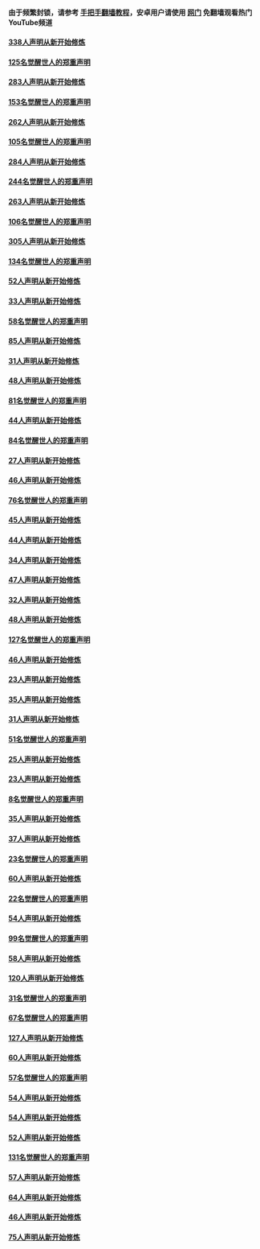 #### 由于频繁封锁，请参考 [手把手翻墙教程](https://github.com/gfw-breaker/guides/wiki/)，安卓用户请使用 [网门](https://github.com/gfw-breaker/nogfw/blob/master/dl.md?t=04242301) 免翻墙观看热门YouTube频道 

#### [338人声明从新开始修炼](../pages/91/423540.md?t=04242301) 

#### [125名觉醒世人的郑重声明](../pages/91/423539.md?t=04242301) 

#### [283人声明从新开始修炼](../pages/91/423296.md?t=04242301) 

#### [153名觉醒世人的郑重声明](../pages/91/423295.md?t=04242301) 

#### [262人声明从新开始修炼](../pages/91/423004.md?t=04242301) 

#### [105名觉醒世人的郑重声明](../pages/91/423003.md?t=04242301) 

#### [284人声明从新开始修炼](../pages/91/422707.md?t=04242301) 

#### [244名觉醒世人的郑重声明](../pages/91/422706.md?t=04242301) 

#### [263人声明从新开始修炼](../pages/91/422553.md?t=04242301) 

#### [106名觉醒世人的郑重声明](../pages/91/422552.md?t=04242301) 

#### [305人声明从新开始修炼](../pages/91/422153.md?t=04242301) 

#### [134名觉醒世人的郑重声明](../pages/91/422152.md?t=04242301) 

#### [52人声明从新开始修炼](../pages/91/421846.md?t=04242301) 

#### [33人声明从新开始修炼](../pages/91/421804.md?t=04242301) 

#### [58名觉醒世人的郑重声明](../pages/91/421845.md?t=04242301) 

#### [85人声明从新开始修炼](../pages/91/421769.md?t=04242301) 

#### [31人声明从新开始修炼](../pages/91/421763.md?t=04242301) 

#### [48人声明从新开始修炼](../pages/91/421605.md?t=04242301) 

#### [81名觉醒世人的郑重声明](../pages/91/421656.md?t=04242301) 

#### [44人声明从新开始修炼](../pages/91/421544.md?t=04242301) 

#### [84名觉醒世人的郑重声明](../pages/91/421543.md?t=04242301) 

#### [27人声明从新开始修炼](../pages/91/421465.md?t=04242301) 

#### [46人声明从新开始修炼](../pages/91/421454.md?t=04242301) 

#### [76名觉醒世人的郑重声明](../pages/91/421453.md?t=04242301) 

#### [45人声明从新开始修炼](../pages/91/421452.md?t=04242301) 

#### [44人声明从新开始修炼](../pages/91/421422.md?t=04242301) 

#### [34人声明从新开始修炼](../pages/91/421322.md?t=04242301) 

#### [47人声明从新开始修炼](../pages/91/421264.md?t=04242301) 

#### [32人声明从新开始修炼](../pages/91/421225.md?t=04242301) 

#### [48人声明从新开始修炼](../pages/91/421202.md?t=04242301) 

#### [127名觉醒世人的郑重声明](../pages/91/421224.md?t=04242301) 

#### [46人声明从新开始修炼](../pages/91/421203.md?t=04242301) 

#### [23人声明从新开始修炼](../pages/91/421138.md?t=04242301) 

#### [35人声明从新开始修炼](../pages/91/421122.md?t=04242301) 

#### [31人声明从新开始修炼](../pages/91/421081.md?t=04242301) 

#### [51名觉醒世人的郑重声明](../pages/91/421080.md?t=04242301) 

#### [25人声明从新开始修炼](../pages/91/421020.md?t=04242301) 

#### [23人声明从新开始修炼](../pages/91/420884.md?t=04242301) 

#### [8名觉醒世人的郑重声明](../pages/91/420883.md?t=04242301) 

#### [35人声明从新开始修炼](../pages/91/420809.md?t=04242301) 

#### [37人声明从新开始修炼](../pages/91/420766.md?t=04242301) 

#### [23名觉醒世人的郑重声明](../pages/91/420765.md?t=04242301) 

#### [60人声明从新开始修炼](../pages/91/420727.md?t=04242301) 

#### [22名觉醒世人的郑重声明](../pages/91/420726.md?t=04242301) 

#### [54人声明从新开始修炼](../pages/91/420529.md?t=04242301) 

#### [99名觉醒世人的郑重声明](../pages/91/420528.md?t=04242301) 

#### [58人声明从新开始修炼](../pages/91/420198.md?t=04242301) 

#### [120人声明从新开始修炼](../pages/91/420141.md?t=04242301) 

#### [31名觉醒世人的郑重声明](../pages/91/420197.md?t=04242301) 

#### [67名觉醒世人的郑重声明](../pages/91/420140.md?t=04242301) 

#### [127人声明从新开始修炼](../pages/91/420082.md?t=04242301) 

#### [60人声明从新开始修炼](../pages/91/420081.md?t=04242301) 

#### [57名觉醒世人的郑重声明](../pages/91/420080.md?t=04242301) 

#### [54人声明从新开始修炼](../pages/91/419533.md?t=04242301) 

#### [54人声明从新开始修炼](../pages/91/419532.md?t=04242301) 

#### [52人声明从新开始修炼](../pages/91/419531.md?t=04242301) 

#### [131名觉醒世人的郑重声明](../pages/91/419530.md?t=04242301) 

#### [57人声明从新开始修炼](../pages/91/419430.md?t=04242301) 

#### [64人声明从新开始修炼](../pages/91/419429.md?t=04242301) 

#### [46人声明从新开始修炼](../pages/91/419428.md?t=04242301) 

#### [75人声明从新开始修炼](../pages/91/419427.md?t=04242301) 

